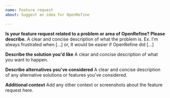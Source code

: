 ```yaml
---
name: Feature request
about: Suggest an idea for OpenRefine

---
```


**Is your feature request related to a problem or area of OpenRefine? Please describe.**
A clear and concise description of what the problem is. Ex. I'm always frustrated when [...] or, It would be easier if OpenRefine did [...]

**Describe the solution you'd like**
A clear and concise description of what you want to happen.

**Describe alternatives you've considered**
A clear and concise description of any alternative solutions or features you've considered.

**Additional context**
Add any other context or screenshots about the feature request here.
